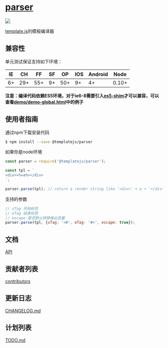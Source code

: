 # [parser](https://github.com/yanhaijing/template.js/blob/master/packages/parser)
[![](https://img.shields.io/badge/Powered%20by-jslib%20base-brightgreen.svg)](https://github.com/yanhaijing/jslib-base)

[template.js](https://github.com/yanhaijing/template.js)的模板编译器

## 兼容性
单元测试保证支持如下环境：

| IE   | CH   | FF   | SF   | OP   | IOS  | Android   | Node  |
| ---- | ---- | ---- | ---- | ---- | ---- | ---- | ----- |
| 6+   | 29+ | 55+  | 9+   | 50+  | 9+   | 4+   | 0.10+ |

**注意：编译代码依赖ES5环境，对于ie6-8需要引入[es5-shim](http://github.com/es-shims/es5-shim/)才可以兼容，可以查看[demo/demo-global.html](./demo/demo-global.html)中的例子**

## 使用者指南

通过npm下载安装代码

```bash
$ npm install --save @templatejs/parser
```

如果你是node环境

```js
const parser = require('@templatejs/parser');

const tpl = `
<div><%=a%></div>
`;

parser.parse(tpl); // return a render string like '<div>' + a + '</div>'
```

支持的参数

```js
// sTag 开始标签
// eTag 结束标签
// escape 是否默认转移输出变量
parser.parse(tpl, {sTag: '<#', eTag: '#>', escape: true});
```

## 文档
[API](https://github.com/yanhaijing/template.js/blob/master/./doc/api.md)

## 贡献者列表

[contributors](https://github.com/yanhaijing/template.js/graphs/contributors)

## 更新日志
[CHANGELOG.md](https://github.com/yanhaijing/template.js/blob/master/TODO.md/CHANGELOG.md)

## 计划列表
[TODO.md](https://github.com/yanhaijing/template.js/blob/master/TODO.md)